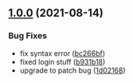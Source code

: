 ## [1.0.0](https://github.com/benwainwright/tnm/compare/...v1.0.0) (2021-08-14)


### Bug Fixes

* fix syntax error ([bc266bf](https://github.com/benwainwright/tnm/commit/bc266bf4291f7c853cf5fb333abb3e2601d5c308))
* fixed login stuff ([b931b18](https://github.com/benwainwright/tnm/commit/b931b18e3fbef419066c9e99e93aaf8c67bf7c56))
* upgrade to patch bug ([1d02168](https://github.com/benwainwright/tnm/commit/1d02168b2d45689e044be6e378fbf442aaeb8730))
